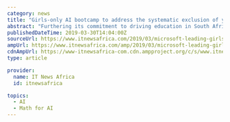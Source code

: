 ```yaml
---
category: news
title: "Girls-only AI bootcamp to address the systematic exclusion of youth"
abstract: "Furthering its commitment to driving education in South Africa, Microsoft has partnered with AI in Townships to realise the DigiGirlz ... technology, engineering and math (STEM) fields. Gugu Motlante delivered an opening address where she applauded the ..."
publishedDateTime: 2019-03-30T14:04:00Z
sourceUrl: https://www.itnewsafrica.com/2019/03/microsoft-leading-girls-towards-ai/
ampUrl: https://www.itnewsafrica.com/amp/2019/03/microsoft-leading-girls-towards-ai/
cdnAmpUrl: https://www-itnewsafrica-com.cdn.ampproject.org/c/s/www.itnewsafrica.com/amp/2019/03/microsoft-leading-girls-towards-ai/
type: article

provider:
  name: IT News Africa
  id: itnewsafrica

topics:
  - AI
  - Math for AI
---
```

